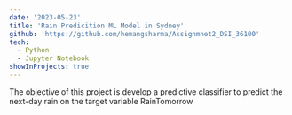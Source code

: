```yaml
---
date: '2023-05-23'
title: 'Rain Predicition ML Model in Sydney'
github: 'https://github.com/hemangsharma/Assignmnet2_DSI_36100'
tech:
  - Python
  - Jupyter Notebook
showInProjects: true
---
```


The objective of this project is develop a predictive classifier to predict the next-day rain on the target variable RainTomorrow
